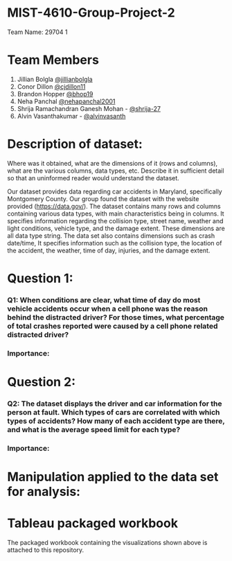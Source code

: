 # MIST-4610-Group-Project-2
Team Name: 29704 1

# Team Members
1. Jillian Bolgla [@jillianbolgla](https://github.com/jillianbolgla)
2. Conor Dillon [@cjdillon11](https://github.com/cjdillon11)
3. Brandon Hopper [@bhop19](https://github.com/bhop19)
4. Neha Panchal [@nehapanchal2001](https://github.com/nehapanchal2001)
5. Shrija Ramachandran Ganesh Mohan - [@shrija-27](https://github.com/shrija-27)
6. Alvin Vasanthakumar - [@alvinvasanth](https://github.com/alvinvasanth)

# Description of dataset:
Where was it obtained, what are the dimensions of it (rows and columns), what are the various columns, data types, etc. Describe it in sufficient detail so that an uninformed reader would understand the dataset.

Our dataset provides data regarding car accidents in Maryland, specifically Montgomery County. Our group found the dataset with the website provided (https://data.gov/). The dataset contains many rows and columns containing various data types, with main characteristics being in columns. It specifies information regarding the collision type, street name, weather and light conditions, vehicle type, and the damage extent. These dimensions are all data type string. The data set also contains dimensions such as crash date/time, 
It specifies information such as the collision type, the location of the accident, the weather, time of day, injuries, and the damage extent. 

# Question 1:
### Q1: When conditions are clear, what time of day do most vehicle accidents occur when a cell phone was the reason behind the distracted driver? For those times, what percentage of total crashes reported were caused by a cell phone related distracted driver?


### Importance:

# Question 2:
### Q2: The dataset displays the driver and car information for the person at fault. Which types of cars are correlated with which types of accidents? How many of each accident type are there, and what is the average speed limit for each type?

### Importance:

# Manipulation applied to the data set for analysis:

# Tableau packaged workbook
The packaged workbook containing the visualizations shown above is attached to this repository.
